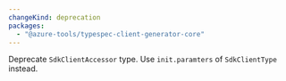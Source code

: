 ```yaml
---
changeKind: deprecation
packages:
  - "@azure-tools/typespec-client-generator-core"
---
```


Deprecate `SdkClientAccessor` type. Use `init.paramters` of `SdkClientType` instead.